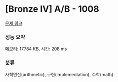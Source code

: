 # [Bronze IV] A/B - 1008 

[문제 링크](https://www.acmicpc.net/problem/1008) 

### 성능 요약

메모리: 17784 KB, 시간: 208 ms

### 분류

사칙연산(arithmetic), 구현(implementation), 수학(math)

